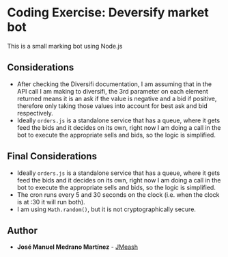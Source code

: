 # Coding Exercise: Deversify market bot

This is a small marking bot using Node.js

## Considerations

* After checking the Diversifi documentation, I am assuming that in the API call I am making to diversifi, the 3rd parameter on each element returned means it is an ask if the value is negative and a bid if positive, therefore only taking those values into account for best ask and bid respectively.
* Ideally `orders.js` is a standalone service that has a queue, where it gets feed the bids and it decides on its own, right now I am doing a call in the bot to execute the appropriate sells and bids, so the logic is simplified.

## Final Considerations

* Ideally `orders.js` is a standalone service that has a queue, where it gets feed the bids and it decides on its own, right now I am doing a call in the bot to execute the appropriate sells and bids, so the logic is simplified.
* The cron runs every 5 and 30 seconds on the clock (i.e. when the clock is at :30 it will run both).
* I am using `Math.random()`, but it is not cryptographically secure.

## Author

* **José Manuel Medrano Martínez** - [JMeash](https://github.com/JMeash)
